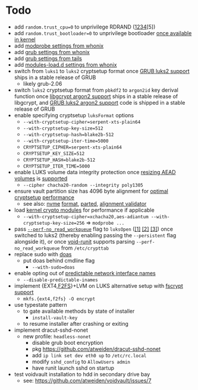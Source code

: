 Todo
====

- add `random.trust_cpu=0` to unprivilege RDRAND ([1][RDRAND
  i][2][RDRAND ii][3][RDRAND iii][4][RDRAND iv][5])
- add `random.trust_bootloader=0` to unprivilege bootloader [once
  available in kernel][random.trust_bootloader]
- add [modprobe settings from whonix][modprobe settings from whonix]
- add [grub settings from whonix][grub settings from whonix]
- add [grub settings from tails][grub settings from tails]
- add [modules-load.d settings from whonix][modules-load.d settings from whonix]
- switch from `luks1` to `luks2` cryptsetup format once [GRUB luks2
  support][GRUB luks2 support] ships in a stable release of GRUB
  - likely grub-2.06
- switch `luks2` cryptsetup format from `pbkdf2` to `argon2id` key derival
  function once [libgcrypt argon2 support][libgcrypt argon2 support] ships
  in a stable release of libgcrypt, and [GRUB luks2 argon2 support][GRUB
  luks2 argon2 support] code is shipped in a stable release of GRUB
- enable specifying cryptsetup `luksFormat` options
  - `--with-cryptsetup-cipher=serpent-xts-plain64`
  - `--with-cryptsetup-key-size=512`
  - `--with-cryptsetup-hash=blake2b-512`
  - `--with-cryptsetup-iter-time=5000`
  - `CRYPTSETUP_CIPHER=serpent-xts-plain64`
  - `CRYPTSETUP_KEY_SIZE=512`
  - `CRYPTSETUP_HASH=blake2b-512`
  - `CRYPTSETUP_ITER_TIME=5000`
- enable LUKS volume data integrity protection once [resizing AEAD
  volumes][resizing AEAD volumes i] is [supported][resizing AEAD
  volumes ii]
  - `--cipher chacha20-random --integrity poly1305`
- ensure vault partition size has 4096 byte alignment for
  [optimal][optimal cryptsetup performance i] [cryptsetup][optimal
  cryptsetup performance ii] [performance][optimal cryptsetup performance
  iii]
  - see also: [nvme][nvme format i] [format][nvme format ii],
    [parted][parted], [alignment validator][alignment validator]
- load [kernel crypto modules][kernel crypto modules] for performance
  if applicable
  - `--with-cryptsetup-cipher=xchacha20,aes-adiantum
    --with-cryptsetup-key-size=256` => `modprobe ...`
- pass [`--perf-no_read_workqueue`][--perf-no_read_workqueue
  i] flag to `luksOpen` ([[1]][--perf-no_read_workqueue ii]
  [[2]][--perf-no_read_workqueue iii] [[3]][--perf-no_read_workqueue iv])
  once switched to luks2 (thereby enabling passing the `--persistent`
  flag alongside it), or once [void-runit][void-runit] supports parsing
  `--perf-no_read_workqueue` from `/etc/crypttab`
- replace sudo with [doas][doas]
  - put doas behind cmdline flag
    - `--with-sudo=doas`
- enable opting out of [predictable network interface names][predictable
  network interface names]
  - `--disable-predictable-inames`
- implement {EXT4,[F2FS][F2FS]}+LVM on LUKS alternative setup with
  [fscrypt support][fscrypt support]
  - `mkfs.{ext4,f2fs} -O encrypt`
- use typestate pattern
  - to gate available methods by state of installer
    - `install-vault-key`
  - to resume installer after crashing or exiting
- implement dracut-sshd-nonet
  - new profile: `headless-nonet`
    - disable grub boot encryption
    - pkg https://github.com/atweiden/dracut-sshd-nonet
    - add `ip link set dev eth0 up` to `/etc/rc.local`
    - modify `sshd_config` to `AllowUsers admin`
    - have runit launch sshd on startup
- test voidvault installation to hdd in secondary drive bay
  - see: https://github.com/atweiden/voidvault/issues/7

[RDRAND i]: https://github.com/QubesOS/qubes-issues/issues/6941
[RDRAND ii]: https://forums.whonix.org/t/rdrand-entropy-config-random-trust-cpu-yes-or-no-rng-core-default-quality/8566
[RDRAND iii]: https://forums.whonix.org/t/use-kernel-command-line-as-a-source-of-randomness/8945/15
[RDRAND iv]: https://daniel-lange.com/archives/152-hello-buster.html
[random.trust_bootloader]: https://lore.kernel.org/lkml/20220324050930.207107-1-Jason@zx2c4.com/T/
[modprobe settings from whonix]: https://github.com/Whonix/security-misc/blob/master/etc/modprobe.d/30_security-misc.conf
[grub settings from whonix]: https://github.com/Whonix/security-misc/tree/master/etc/default/grub.d
[grub settings from tails]: https://tails.boum.org/contribute/design/kernel_hardening/
[modules-load.d settings from whonix]: https://github.com/Whonix/security-misc/blob/master/usr/lib/modules-load.d/30_security-misc.conf
[GRUB luks2 support]: https://savannah.gnu.org/bugs/?55093
[libgcrypt argon2 support]: https://git.savannah.gnu.org/cgit/grub.git/commit/?id=365e0cc3e7e44151c14dd29514c2f870b49f9755
[GRUB luks2 argon2 support]: https://www.mail-archive.com/grub-devel@gnu.org/msg29535.html
[resizing AEAD volumes i]: https://gitlab.com/cryptsetup/cryptsetup/-/issues/388
[resizing AEAD volumes ii]: https://gitlab.com/cryptsetup/cryptsetup/-/issues/594
[optimal cryptsetup performance i]: https://gitlab.com/cryptsetup/cryptsetup/-/issues/585
[optimal cryptsetup performance ii]: https://unix.stackexchange.com/questions/588930/sgdisk-force-alignment-of-end-sector
[optimal cryptsetup performance iii]: https://gitlab.com/cryptsetup/cryptsetup/-/issues/585
[nvme format i]: https://wiki.archlinux.org/title/Advanced_Format#Solid_state_drives
[nvme format ii]: https://www.reddit.com/r/Fedora/comments/rzvhyg/default_luks_encryption_settings_on_fedora_can_be/
[parted]: https://rainbow.chard.org/2013/01/30/how-to-align-partitions-for-best-performance-using-parted/
[alignment validator]: https://bananaman.github.io/friendly-guides/pages/storage_alignment.html
[kernel crypto modules]: https://www.reddit.com/r/crypto/comments/b3we04/aesadiantum_new_mode_in_linux_kernel_5/ej32sjf/
[--perf-no_read_workqueue i]: https://www.reddit.com/r/Fedora/comments/rzvhyg/default_luks_encryption_settings_on_fedora_can_be/
[--perf-no_read_workqueue ii]: https://github.com/cloudflare/linux/issues/1
[--perf-no_read_workqueue iii]: https://blog.cloudflare.com/speeding-up-linux-disk-encryption/
[--perf-no_read_workqueue iv]: https://git.kernel.org/pub/scm/linux/kernel/git/torvalds/linux.git/commit/?h=v5.9-rc1&id=39d42fa96ba1b7d2544db3f8ed5da8fb0d5cb877
[void-runit]: https://github.com/void-linux/void-runit/blob/master/crypt.awk
[doas]: https://momi.ca/2020/03/20/doas.html
[predictable network interface names]: https://systemd.io/PREDICTABLE_INTERFACE_NAMES/
[F2FS]: https://savannah.gnu.org/bugs/?59976
[fscrypt support]: https://wiki.archlinux.org/title/Fscrypt#File_system
